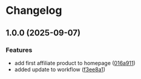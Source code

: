 # Changelog

## 1.0.0 (2025-09-07)


### Features

* add first affiliate product to homepage ([016a911](https://github.com/Ebang213/QuickQuote-Docker/commit/016a911b522ecdf91f3bf07caf04b3b2e062292f))
* added update to workflow ([f3ee8a1](https://github.com/Ebang213/QuickQuote-Docker/commit/f3ee8a1d2935c84e8776afbdafdb36549e79ea8e))
